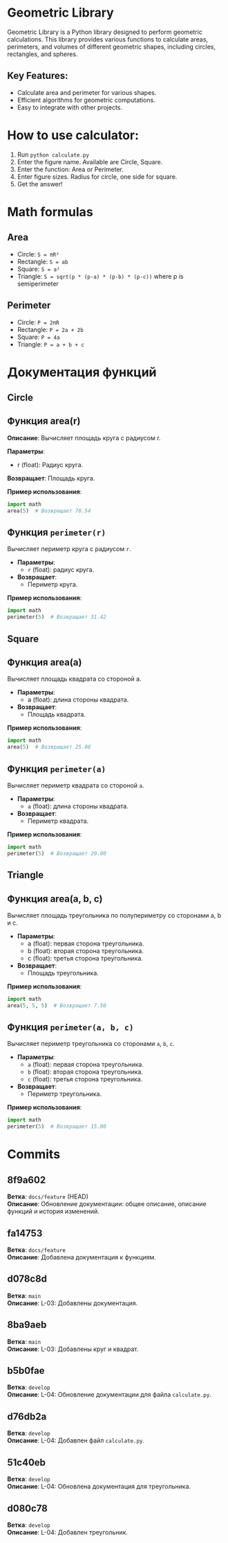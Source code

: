 # Geometric Library

Geometric Library is a Python library designed to perform geometric calculations. This library provides various functions to calculate areas, perimeters, and volumes of different geometric shapes, including circles, rectangles, and spheres.

## Key Features:
- Calculate area and perimeter for various shapes.
- Efficient algorithms for geometric computations.
- Easy to integrate with other projects.

# How to use calculator:
1. Run `python calculate.py`
2. Enter the figure name. Available are Circle, Square.
3. Enter the function: Area or Perimeter.
4. Enter figure sizes. Radius for circle, one side for square.
5. Get the answer!

# Math formulas
## Area
- Circle: `S = πR²`
- Rectangle: `S = ab`
- Square: `S = a²`
- Triangle: `S = sqrt(p * (p-a) * (p-b) * (p-c))` where p is semiperimeter

## Perimeter
- Circle: `P = 2πR`
- Rectangle: `P = 2a + 2b`
- Square: `P = 4a`
- Triangle: `P = a + b + c`

# Документация функций
## Circle
## Функция area(r)
**Описание**: Вычисляет площадь круга с радиусом r.

**Параметры**:
- r (float): Радиус круга.

**Возвращает**: Площадь круга.

**Пример использования**:
```python
import math
area(5)  # Возвращает 78.54
```

## Функция `perimeter(r)`
Вычисляет периметр круга с радиусом `r`.

- **Параметры**:  
  - `r` (float): радиус круга.
- **Возвращает**:  
  - Периметр круга.

**Пример использования**:
```python
import math
perimeter(5)  # Возвращает 31.42
```

## Square
## Функция area(a)
Вычисляет площадь квадрата со стороной a.

- **Параметры**:  
  - a (float): длина стороны квадрата.
- **Возвращает**:  
  - Площадь квадрата.

**Пример использования**:
```python
import math
area(5)  # Возвращает 25.00
```

## Функция `perimeter(a)`
Вычисляет периметр квадрата со стороной `a`.

- **Параметры**:  
  - `a` (float): длина стороны квадрата.
- **Возвращает**:  
  - Периметр квадрата.

**Пример использования**:
```python
import math
perimeter(5)  # Возвращает 20.00
```

## Triangle
## Функция area(a, b, c)
Вычисляет площадь треугольника по полупериметру со сторонами a, b и c.

- **Параметры**:  
  - a (float): первая сторона треугольника.
  - b (float): вторая сторона треугольника.
  - c (float): третья сторона треугольника.
- **Возвращает**:  
  - Площадь треугольника.

**Пример использования**:
```python
import math
area(5, 5, 5)  # Возвращает 7.50
```

## Функция `perimeter(a, b, c)`
Вычисляет периметр треугольника со сторонами `a`, `b`, `c`.

- **Параметры**:  
  - `a` (float): первая сторона треугольника.
  - `b` (float): вторая сторона треугольника.
  - `c` (float): третья сторона треугольника.
- **Возвращает**:  
  - Периметр треугольника.

**Пример использования**:
```python
import math
perimeter(5)  # Возвращает 15.00
```

# Commits

## 8f9a602
**Ветка**: `docs/feature` (HEAD)  
**Описание**: Обновление документации: общее описание, описание функций и история изменений.

## fa14753
**Ветка**: `docs/feature`  
**Описание**: Добавлена документация к функциям.

## d078c8d
**Ветка**: `main`  
**Описание**: L-03: Добавлены документация.

## 8ba9aeb
**Ветка**: `main`  
**Описание**: L-03: Добавлены круг и квадрат.

## b5b0fae
**Ветка**: `develop`  
**Описание**: L-04: Обновление документации для файла `calculate.py`.

## d76db2a
**Ветка**: `develop`  
**Описание**: L-04: Добавлен файл `calculate.py`.

## 51c40eb
**Ветка**: `develop`  
**Описание**: L-04: Обновлена документация для треугольника.

## d080c78
**Ветка**: `develop`  
**Описание**: L-04: Добавлен треугольник.

